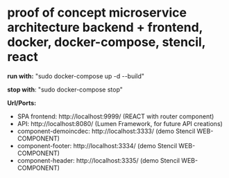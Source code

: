 # proof of concept microservice architecture backend + frontend, docker, docker-compose, stencil, react
**run with:**
"sudo docker-compose up -d --build"

**stop with**:
"sudo docker-compose stop"

**Url/Ports:**
- SPA frontend: http://localhost:9999/ (REACT with router component)
- API: http://localhost:8080/ (Lumen Framework, for future API creations)
- component-demoincdec: http://localhost:3333/ (demo Stencil WEB-COMPONENT)
- component-footer: http://localhost:3334/ (demo Stencil WEB-COMPONENT)
- component-header: http://localhost:3335/ (demo Stencil WEB-COMPONENT)